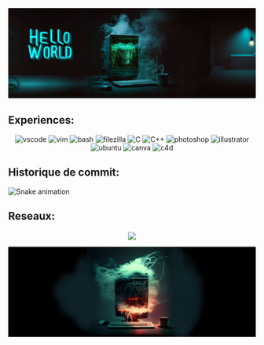<!--
<p align="center">
   <img src="https://media3.giphy.com/media/l0Iy93fzhI5okQIPm/giphy.gif?cid=ecf05e475gx2o4iiqniwkvivgm3gj6gn0uxitakhwdt2znr9&rid=giphy.gif&ct=g" width="120%"  frameBorder="0" alt="animated" />
</p>
-->

<img src="https://github.com/aboymond/aboymond/blob/main/helloworld.png" alt="helloworld"/>

<!--
![header](https://capsule-render.vercel.app/api?text=&animation=fadeIn&type=waving&color=gradient&height=100)
-->

<!--
## Stats:

<div align="center">
<img src="https://github-readme-stats.vercel.app/api?username=aboymond&show_icons=true&theme=blue-green" alt="Anurag's GitHub stats">

![Top Langs](https://github-readme-stats.vercel.app/api/top-langs/?username=aboymond&layout=compact&theme=blue-green)
</div>
-->
## Experiences:

<p align="center">
<img src="https://cdn.jsdelivr.net/gh/devicons/devicon/icons/vscode/vscode-original.svg" alt="vscode" width="45" height="45"/>
<img src="https://cdn.jsdelivr.net/gh/devicons/devicon/icons/vim/vim-original.svg" alt="vim" width="45" height="45"/>
<img src="https://cdn.jsdelivr.net/gh/devicons/devicon/icons/bash/bash-original.svg" alt="bash" width="45" height="45"/>
<img src="https://cdn.jsdelivr.net/gh/devicons/devicon/icons/filezilla/filezilla-plain.svg" alt="filezilla" width="45" height="45"/>
<img src="https://cdn.jsdelivr.net/gh/devicons/devicon/icons/c/c-original.svg" alt="C" width="45" height="45"/>
<img src="https://cdn.jsdelivr.net/gh/devicons/devicon/icons/cplusplus/cplusplus-original.svg" alt="C++" width="45" height="45"/>
<img src="https://cdn.jsdelivr.net/gh/devicons/devicon/icons/photoshop/photoshop-line.svg" alt="photoshop" width="45" height="45"/>
<img src="https://cdn.jsdelivr.net/gh/devicons/devicon/icons/illustrator/illustrator-line.svg" alt="illustrator" width="45" height="45"/>
<img src="https://cdn.jsdelivr.net/gh/devicons/devicon/icons/ubuntu/ubuntu-plain-wordmark.svg" alt="ubuntu" width="45" height="45"/>
<img src="https://cdn.jsdelivr.net/gh/devicons/devicon/icons/canva/canva-original.svg" alt="canva" width="45" height="45"/>
<img src="https://img.icons8.com/color/2x/cinema-4d.png" alt="c4d" width="45" height="45"/>
</p>


## Historique de commit:

![Snake animation](https://github.com/aboymond/aboymond/blob/output/github-contribution-grid-snake.svg)


## Reseaux:

<p align="center" >
<a href="https://www.linkedin.com/in/alexandre-boymond-005624184/">
  <img height="50" align="center" src="https://user-images.githubusercontent.com/46517096/166973395-19676cd8-f8ec-4abf-83ff-da8243505b82.png"/>
</a> </p>

<img src="https://github.com/aboymond/aboymond/blob/main/segfaultban.png" alt="segfault"/>

<!--
![footer](https://capsule-render.vercel.app/api?&animation=fadeIn&type=waving&color=gradient&height=100&section=footer)
-->

